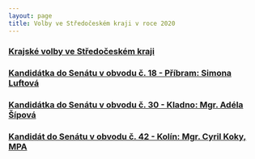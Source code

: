 ```yaml
---
layout: page
title: Volby ve Středočeském kraji v roce 2020
---
```


### [Krajské volby ve Středočeském kraji](/volby/2020/krajske/)

### [Kandidátka do Senátu v obvodu č. 18 - Příbram: Simona Luftová](/lide/simona-luftova/)
### [Kandidátka do Senátu v obvodu č. 30 - Kladno: Mgr. Adéla Šípová](https://www.adelasipova.cz/)
### [Kandidát do Senátu v obvodu č. 42 - Kolín: Mgr. Cyril Koky, MPA](/lide/cyril-koky)

